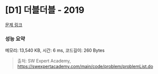 # [D1] 더블더블 - 2019 

[문제 링크](https://swexpertacademy.com/main/code/problem/problemDetail.do?contestProbId=AV5QDEX6AqwDFAUq) 

### 성능 요약

메모리: 13,540 KB, 시간: 6 ms, 코드길이: 260 Bytes



> 출처: SW Expert Academy, https://swexpertacademy.com/main/code/problem/problemList.do
